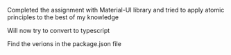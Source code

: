 Completed the assignment with Material-UI library and tried to apply atomic principles to the best of my knowledge

Will now try to convert to typescript

Find the verions in the package.json file

